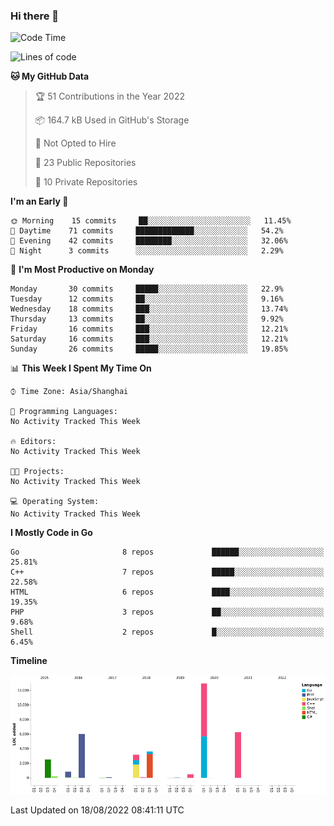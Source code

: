 ### Hi there 👋

<!--
**pinelliar/pinelliar** is a ✨ _special_ ✨ repository because its `README.md` (this file) appears on your GitHub profile.

Here are some ideas to get you started:

- 🔭 I’m currently working on ...
- 🌱 I’m currently learning ...
- 👯 I’m looking to collaborate on ...
- 🤔 I’m looking for help with ...
- 💬 Ask me about ...
- 📫 How to reach me: ...
- 😄 Pronouns: ...
- ⚡ Fun fact: ...
-->

<!--START_SECTION:waka-->
![Code Time](http://img.shields.io/badge/Code%20Time-268%20hrs%2032%20mins-blue)

![Lines of code](https://img.shields.io/badge/From%20Hello%20World%20I%27ve%20Written-36%20Thousand%20lines%20of%20code-blue)

**🐱 My GitHub Data** 

> 🏆 51 Contributions in the Year 2022
 > 
> 📦 164.7 kB Used in GitHub's Storage 
 > 
> 🚫 Not Opted to Hire
 > 
> 📜 23 Public Repositories 
 > 
> 🔑 10 Private Repositories  
 > 
**I'm an Early 🐤** 

```text
🌞 Morning    15 commits     ██░░░░░░░░░░░░░░░░░░░░░░░   11.45% 
🌆 Daytime    71 commits     █████████████░░░░░░░░░░░░   54.2% 
🌃 Evening    42 commits     ████████░░░░░░░░░░░░░░░░░   32.06% 
🌙 Night      3 commits      ░░░░░░░░░░░░░░░░░░░░░░░░░   2.29%

```
📅 **I'm Most Productive on Monday** 

```text
Monday       30 commits     █████░░░░░░░░░░░░░░░░░░░░   22.9% 
Tuesday      12 commits     ██░░░░░░░░░░░░░░░░░░░░░░░   9.16% 
Wednesday    18 commits     ███░░░░░░░░░░░░░░░░░░░░░░   13.74% 
Thursday     13 commits     ██░░░░░░░░░░░░░░░░░░░░░░░   9.92% 
Friday       16 commits     ███░░░░░░░░░░░░░░░░░░░░░░   12.21% 
Saturday     16 commits     ███░░░░░░░░░░░░░░░░░░░░░░   12.21% 
Sunday       26 commits     █████░░░░░░░░░░░░░░░░░░░░   19.85%

```


📊 **This Week I Spent My Time On** 

```text
⌚︎ Time Zone: Asia/Shanghai

💬 Programming Languages: 
No Activity Tracked This Week

🔥 Editors: 
No Activity Tracked This Week

🐱‍💻 Projects: 
No Activity Tracked This Week

💻 Operating System: 
No Activity Tracked This Week

```

**I Mostly Code in Go** 

```text
Go                       8 repos             ██████░░░░░░░░░░░░░░░░░░░   25.81% 
C++                      7 repos             █████░░░░░░░░░░░░░░░░░░░░   22.58% 
HTML                     6 repos             ████░░░░░░░░░░░░░░░░░░░░░   19.35% 
PHP                      3 repos             ██░░░░░░░░░░░░░░░░░░░░░░░   9.68% 
Shell                    2 repos             █░░░░░░░░░░░░░░░░░░░░░░░░   6.45%

```


**Timeline**

![Chart not found](https://raw.githubusercontent.com/hycinth22/hycinth22/main/charts/bar_graph.png) 


 Last Updated on 18/08/2022 08:41:11 UTC
<!--END_SECTION:waka-->
